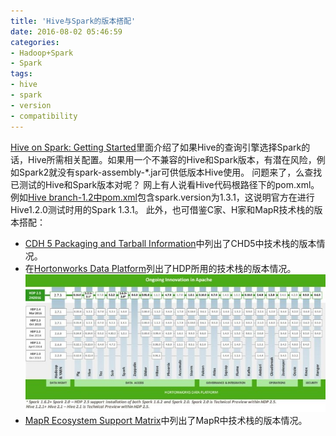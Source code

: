 ```yaml
---
title: 'Hive与Spark的版本搭配'
date: 2016-08-02 05:46:59
categories: 
- Hadoop+Spark
- Spark
tags: 
- hive
- spark
- version
- compatibility
---
```

[ Hive on Spark: Getting Started](https://cwiki.apache.org/confluence/display/Hive/Hive+on+Spark:+Getting+Started)里面介绍了如果Hive的查询引擎选择Spark的话，Hive所需相关配置。如果用一个不兼容的Hive和Spark版本，有潜在风险，例如Spark2就没有spark-assembly-\*.jar可供低版本Hive使用。
问题来了，么查找已测试的Hive和Spark版本对呢？
网上有人说看Hive代码根路径下的pom.xml。例如[Hive branch-1.2中pom.xml](https://github.com/apache/hive/blob/branch-1.2/pom.xml)包含spark.version为1.3.1，这说明官方在进行Hive1.2.0测试时用的Spark 1.3.1。
此外，也可借鉴C家、H家和MapR技术栈的版本搭配：
- [ CDH 5 Packaging and Tarball Information](http://www.cloudera.com/documentation/enterprise/release-notes/topics/cdh_vd_cdh_package_tarball.html)中列出了CHD5中技术栈的版本情况。
- 在[Hortonworks Data Platform](http://hortonworks.com/products/data-center/hdp/)列出了HDP所用的技术栈的版本情况。![Hive与Spark的版本搭配](/images/2016/8/0026uWfMzy788n0FB0K9a.jpg)
- [MapR Ecosystem Support Matrix](http://maprdocs.mapr.com/home/InteropMatrix/r_eco_matrix.html)中列出了MapR中技术栈的版本情况。